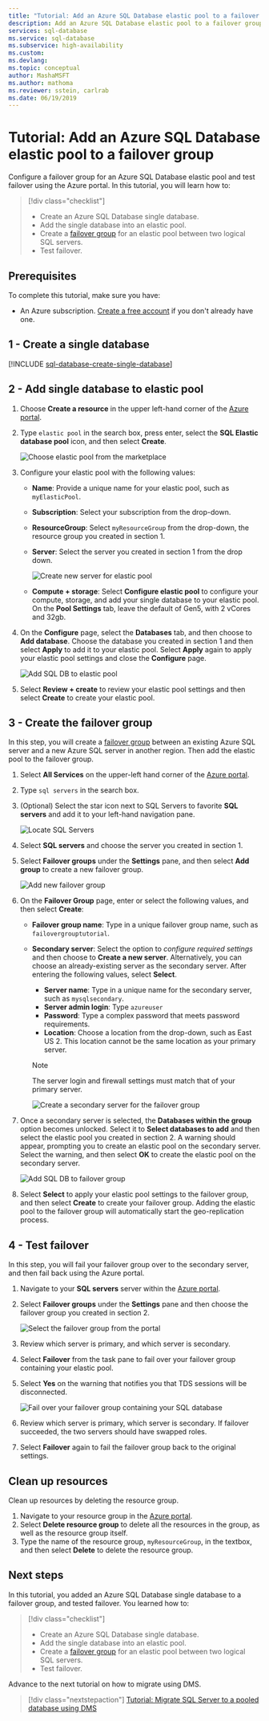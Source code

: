 ```yaml
---
title: "Tutorial: Add an Azure SQL Database elastic pool to a failover group | Microsoft Docs"
description: Add an Azure SQL Database elastic pool to a failover group using the Azure portal, PowerShell, or Azure CLI.  
services: sql-database
ms.service: sql-database
ms.subservice: high-availability
ms.custom: 
ms.devlang: 
ms.topic: conceptual
author: MashaMSFT
ms.author: mathoma
ms.reviewer: sstein, carlrab
ms.date: 06/19/2019
---
```

# Tutorial: Add an Azure SQL Database elastic pool to a failover group

Configure a failover group for an Azure SQL Database elastic pool and test failover using the Azure portal.  In this tutorial, you will learn how to:

> [!div class="checklist"]
> - Create an Azure SQL Database single database.
> - Add the single database into an elastic pool. 
> - Create a [failover group](sql-database-auto-failover-group.md) for an elastic pool between two logical SQL servers.
> - Test failover.

## Prerequisites

To complete this tutorial, make sure you have: 

- An Azure subscription. [Create a free account](https://azure.microsoft.com/free/) if you don't already have one.


## 1 - Create a single database 

[!INCLUDE [sql-database-create-single-database](includes/sql-database-create-single-database.md)]

## 2 - Add single database to elastic pool

1. Choose **Create a resource** in the upper left-hand corner of the [Azure portal](https://portal.azure.com).
1. Type `elastic pool` in the search box, press enter, select the **SQL Elastic database pool** icon, and then select **Create**. 

    ![Choose elastic pool from the marketplace](media/sql-database-elastic-pool-create-failover-group-tutorial/elastic-pool-market-place.png)

1. Configure your elastic pool with the following values:
   - **Name**: Provide a unique name for your elastic pool, such as `myElasticPool`. 
   - **Subscription**: Select your subscription from the drop-down.
   - **ResourceGroup**: Select `myResourceGroup` from the drop-down, the resource group you created in section 1. 
   - **Server**: Select the server you created in section 1 from the drop down.  

       ![Create new server for elastic pool](media/sql-database-elastic-pool-create-failover-group-tutorial/use-existing-server-for-elastic-pool.png)

   - **Compute + storage**: Select **Configure elastic pool** to configure your compute, storage, and add your single database to your elastic pool. On the **Pool Settings** tab, leave the default of Gen5, with 2 vCores and 32gb. 

1. On the **Configure** page, select the **Databases** tab, and then choose to **Add database**. Choose the database you created in section 1 and then select **Apply** to add it to your elastic pool. Select **Apply** again to apply your elastic pool settings and close the **Configure** page. 

    ![Add SQL DB to elastic pool](media/sql-database-elastic-pool-create-failover-group-tutorial/add-database-to-elastic-pool.png)

1. Select **Review + create** to review your elastic pool settings and then select **Create** to create your elastic pool. 


## 3 - Create the failover group 
In this step, you will create a [failover group](sql-database-auto-failover-group.md) between an existing Azure SQL server and a new Azure SQL server in another region. Then add the elastic pool to the failover group. 


1. Select **All Services** on the upper-left hand corner of the [Azure portal](https://portal.azure.com). 
1. Type `sql servers` in the search box. 
1. (Optional) Select the star icon next to SQL Servers to favorite **SQL servers** and add it to your left-hand navigation pane. 
    
    ![Locate SQL Servers](media/sql-database-single-database-create-failover-group-tutorial/all-services-sql-servers.png)

1. Select **SQL servers** and choose the server you created in section 1.
1. Select **Failover groups** under the **Settings** pane, and then select **Add group** to create a new failover group. 

    ![Add new failover group](media/sql-database-elastic-pool-create-failover-group-tutorial/add-elastic-pool-to-failover-group.png)

1. On the **Failover Group** page, enter or select the following values, and then select **Create**:
    - **Failover group name**: Type in a unique failover group name, such as `failovergrouptutorial`. 
    - **Secondary server**: Select the option to *configure required settings* and then choose to **Create a new server**. Alternatively, you can choose an already-existing server as the secondary server. After entering the following values, select **Select**. 
        - **Server name**: Type in a unique name for the secondary server, such as `mysqlsecondary`. 
        - **Server admin login**: Type `azureuser`
        - **Password**: Type a complex password that meets password requirements.
        - **Location**: Choose a location from the drop-down, such as East US 2. This location cannot be the same location as your primary server.

       > [!NOTE]
       > The server login and firewall settings must match that of your primary server. 
    
       ![Create a secondary server for the failover group](media/sql-database-single-database-create-failover-group-tutorial/create-secondary-failover-server.png)

1. Once a secondary server is selected, the **Databases within the group** option becomes unlocked. Select it to **Select databases to add** and then select the elastic pool you created in section 2. A warning should appear, prompting you to create an elastic pool on the secondary server. Select the warning, and then select **OK** to create the elastic pool on the secondary server. 
        
    ![Add SQL DB to failover group](media/sql-database-single-database-create-failover-group-tutorial/add-sqldb-to-failover-group.png)
        
1. Select **Select** to apply your elastic pool settings to the failover group, and then select **Create** to create your failover group. Adding the elastic pool to the failover group will automatically start the geo-replication process. 


## 4 - Test failover 
In this step, you will fail your failover group over to the secondary server, and then fail back using the Azure portal. 

1. Navigate to your **SQL servers** server within the [Azure portal](https://portal.azure.com). 
1. Select **Failover groups** under the **Settings** pane and then choose the failover group you created in section 2. 
  
   ![Select the failover group from the portal](media/sql-database-single-database-create-failover-group-tutorial/select-failover-group.png)

1. Review which server is primary, and which server is secondary. 
1. Select **Failover** from the task pane to fail over your failover group containing your elastic pool. 
1. Select **Yes** on the warning that notifies you that TDS sessions will be disconnected. 

   ![Fail over your failover group containing your SQL database](media/sql-database-single-database-create-failover-group-tutorial/failover-sql-db.png)

1. Review which server is primary, which server is secondary. If failover succeeded, the two servers should have swapped roles. 
1. Select **Failover** again to fail the failover group back to the original settings. 

## Clean up resources 
Clean up resources by deleting the resource group. 

1. Navigate to your resource group in the [Azure portal](https://portal.azure.com).
1. Select  **Delete resource group** to delete all the resources in the group, as well as the resource group itself. 
1. Type the name of the resource group, `myResourceGroup`, in the textbox, and then select **Delete** to delete the resource group.  


## Next steps

In this tutorial, you added an Azure SQL Database single database to a failover group, and tested failover. You learned how to:

> [!div class="checklist"]
> - Create an Azure SQL Database single database.
> - Add the single database into an elastic pool. 
> - Create a [failover group](sql-database-auto-failover-group.md) for an elastic pool between two logical SQL servers.
> - Test failover.

Advance to the next tutorial on how to migrate using DMS.

> [!div class="nextstepaction"]
> [Tutorial: Migrate SQL Server to a pooled database using DMS](../dms/tutorial-sql-server-to-azure-sql.md?toc=/azure/sql-database/toc.json)
